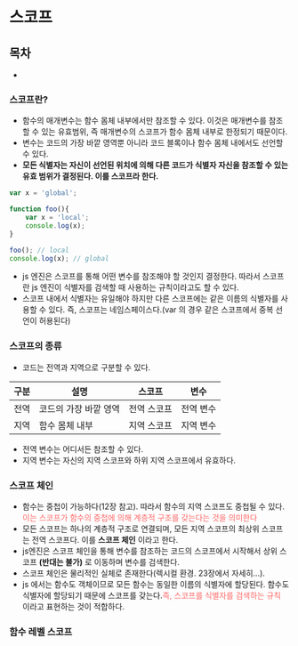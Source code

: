 # 스코프
## 목차
- [](#)

### 스코프란?
- 함수의 매개변수는 함수 몸체 내부에서만 참조할 수 있다. 이것은 매개변수를 참조할 수 있는 유효범위, 즉 매개변수의 스코프가 함수 몸체 내부로 한정되기 때문이다.
- 변수는 코드의 가장 바깥 영역뿐 아니라 코드 블록이나 함수 몸체 내에서도 선언할 수 있다.
- **모든 식별자는 자신이 선언된 위치에 의해 다른 코드가 식별자 자신을 참조할 수 있는 유효 범위가 결정된다. 이를 스코프라 한다.**
```javascript
var x = 'global';

function foo(){
    var x = 'local'; 
    console.log(x);
}

foo(); // local
console.log(x); // global
``` 
- js 엔진은 스코프를 통해 어떤 변수를 참조해야 할 것인지 결정한다. 따라서 스코프란 js 엔진이 식별자를 검색할 때 사용하는 규칙이라고도 할 수 있다.
- 스코프 내에서 식별자는 유일해야 하지만 다른 스코프에는 같은 이름의 식별자를 사용할 수 있다. 즉, 스코프는 네임스페이스다.(var 의 경우 같은 스코프에서 중복 선언이 허용된다)

### 스코프의 종류
- 코드는 전역과 지역으로 구분할 수 있다.

|구분|설명|스코프|변수|
|-----|----------------|-----------|----------|
|전역|코드의 가장 바깥 영역|전역 스코프|전역 변수|
|지역|함수 몸체 내부|지역 스코프|지역 변수|
- 전역 변수는 어디서든 참조할 수 있다.
- 지역 변수는 자신의 지역 스코프와 하위 지역 스코프에서 유효하다.

### 스코프 체인
- 함수는 중첩이 가능하다(12장 참고). 따라서 함수의 지역 스코프도 중첩될 수 있다.<span style = "color:#ff6666">이는 스코프가 함수의 중첩에 의해 계층적 구조를 갖는다는 것을 의미한다</span>
- 모든 스코프는 하나의 계층적 구조로 연결되며, 모든 지역 스코프의 최상위 스코프는 전역 스코프다. 이를 **스코프 체인** 이라고 한다.
- js엔진은 스코프 체인을 통해 변수를 참조하는 코드의 스코프에서 시작해서 상위 스코프 **(반대는 불가)** 로 이동하며 변수를 검색한다.
- 스코프 체인은 물리적인 실체로 존재한다(렉시컬 환경. 23장에서 자세히...).
- js 에서는 함수도 객체이므로 모든 함수는 동일한 이름의 식별자에 할당된다. 함수도 식별자에 할당되기 때문에 스코프를 갖는다.<span style = "color:#ff6666">즉, 스코프를 식별자를 검색하는 규칙</span> 이라고 표현하는 것이 적합하다.

### 함수 레벨 스코프
